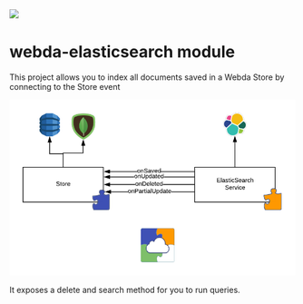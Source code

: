 <img src="https://webda.io/images/webda.svg" width="128px" />

# webda-elasticsearch module

This project allows you to index all documents saved in a Webda Store by connecting to the Store event

<img src="https://raw.githubusercontent.com/loopingz/webda-elasticsearch/master/docs/webda-elasticsearch.png" width="600px" />

It exposes a delete and search method for you to run queries.